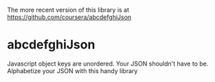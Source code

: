 
The more recent version of this library is at https://github.com/coursera/abcdefghiJson

abcdefghiJson
=============

Javascript object keys are unordered. Your JSON shouldn't have to be. Alphabetize your JSON with this handy library
